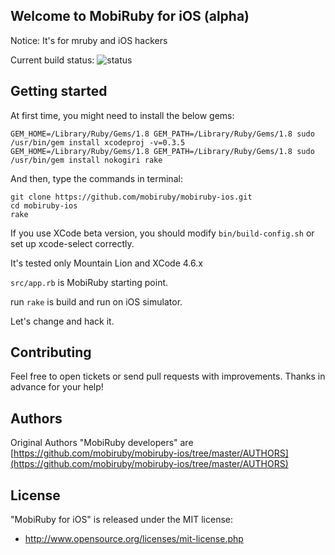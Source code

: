 ## Welcome to MobiRuby for iOS (alpha)

Notice: It's for mruby and iOS hackers

Current build status: ![status](https://mobiruby-ci.s3.amazonaws.com/mobiruby-ios.png)


## Getting started

At first time, you might need to install the below gems:

```
GEM_HOME=/Library/Ruby/Gems/1.8 GEM_PATH=/Library/Ruby/Gems/1.8 sudo /usr/bin/gem install xcodeproj -v=0.3.5
GEM_HOME=/Library/Ruby/Gems/1.8 GEM_PATH=/Library/Ruby/Gems/1.8 sudo /usr/bin/gem install nokogiri rake
```

And then, type the commands in terminal:

```
git clone https://github.com/mobiruby/mobiruby-ios.git
cd mobiruby-ios
rake
```

If you use XCode beta version, you should modify ``bin/build-config.sh`` or set up xcode-select correctly.

It's tested only Mountain Lion and XCode 4.6.x

``src/app.rb`` is MobiRuby starting point. 

run ``rake`` is build and run on iOS simulator.

Let's change and hack it.





## Contributing

Feel free to open tickets or send pull requests with improvements.
Thanks in advance for your help!


## Authors

Original Authors "MobiRuby developers" are [https://github.com/mobiruby/mobiruby-ios/tree/master/AUTHORS](https://github.com/mobiruby/mobiruby-ios/tree/master/AUTHORS)


## License

 "MobiRuby for iOS" is released under the MIT license:

* http://www.opensource.org/licenses/mit-license.php
